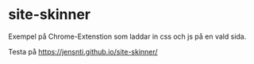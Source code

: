 # site-skinner
Exempel på Chrome-Extenstion som laddar in css och js på en vald sida.

Testa på https://jensnti.github.io/site-skinner/
